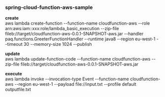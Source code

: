 ### spring-cloud-function-aws-sample

**create**<br />
aws lambda create-function --function-name cloudfunction-aws --role arn:aws:iam::xxx:role/lambda_basic_execution --zip-file fileb://target/cloudfunction-aws-0.0.1-SNAPSHOT-aws.jar --handler paq.functions.GreeterFunctionHandler  --runtime java8 --region eu-west-1 --timeout 30 --memory-size 1024 --publish

**update**<br />
aws lambda update-function-code  --function-name cloudfunction-aws   --zip-file fileb://target/cloudfunction-aws-0.0.1-SNAPSHOT-aws.jar

**execute**<br />
aws lambda  invoke --invocation-type Event --function-name cloudfunction-aws --region eu-west-1  --payload file://input.txt  --profile default outputfile.txt
